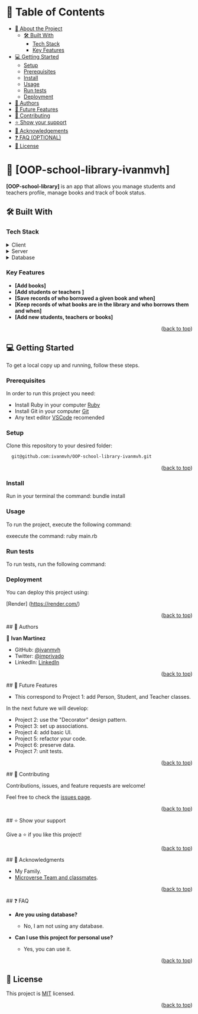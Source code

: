 <a name="readme-top"></a>

# 📗 Table of Contents

- [📖 About the Project](#about-project)
  - [🛠 Built With](#built-with)
    - [Tech Stack](#tech-stack)
    - [Key Features](#key-features)
- [💻 Getting Started](#getting-started)
  - [Setup](#setup)
  - [Prerequisites](#prerequisites)
  - [Install](#install)
  - [Usage](#usage)
  - [Run tests](#run-tests)
  - [Deployment](#triangular_flag_on_post-deployment)
- [👥 Authors](#authors)
- [🔭 Future Features](#future-features)
- [🤝 Contributing](#contributing)
- [⭐️ Show your support](#support)
- [🙏 Acknowledgements](#acknowledgements)
- [❓ FAQ (OPTIONAL)](#faq)
- [📝 License](#license)

<!-- PROJECT DESCRIPTION -->

# 📖 [OOP-school-library-ivanmvh] <a name="about-project"></a>

**[OOP-school-library]** is an app that allows you manage students and teachers profile, manage books and track of book status.

## 🛠 Built With <a name="built-with"></a>

### Tech Stack <a name="tech-stack"></a>

<details>
  <summary>Client</summary>
  <ul>
    <li><a href="https://www.ruby-lang.org/en/">Ruby</a></li>
  </ul>
</details>

<details>
  <summary>Server</summary>
  <ul>
    <li><a href="#">na</a></li>
  </ul>
</details>

<details>
<summary>Database</summary>
  <ul>
    <li><a href="#">na</a></li>
  </ul>
</details>

<!-- Features -->

### Key Features <a name="key-features"></a>

- **[Add books]**
- **[Add students or teachers ]**
- **[Save records of who borrowed a given book and when]**
- **[Keep records of what books are in the library and who borrows them and when]**
- **[Add new students, teachers or books]**

<p align="right">(<a href="#readme-top">back to top</a>)</p>

## 💻 Getting Started <a name="getting-started"></a>

To get a local copy up and running, follow these steps.

### Prerequisites

In order to run this project you need:
- Install Ruby in your computer [Ruby](https://www.ruby-lang.org/en/documentation/installation/)
- Install Git in your computer [Git](https://git-scm.com/downloads)
- Any text editor [VSCode](https://code.visualstudio.com/download) recomended

### Setup

Clone this repository to your desired folder:

```bash
  git@github.com:ivanmvh/OOP-school-library-ivanmvh.git
```
<p align="right">(<a href="#readme-top">back to top</a>)</p>

### Install

Run in your terminal the command: bundle install

### Usage

To run the project, execute the following command:

exeecute the command: ruby main.rb

### Run tests

To run tests, run the following command: 

### Deployment

You can deploy this project using:

[Render] (https://render.com/)

<p align="right">(<a href="#readme-top">back to top</a>)</p>
## 👥 Authors <a name="authors"></a>

👤 **Ivan Martinez**

- GitHub: [@ivanmvh](https://github.com/ivanmvh)
- Twitter: [@imprivado](https://twitter.com/imprivado)
- LinkedIn: [LinkedIn](https://www.linkedin.com/in/ivan-martinez-von-halle/)

<p align="right">(<a href="#readme-top">back to top</a>)</p>
## 🔭 Future Features <a name="future-features"></a>

- This correspond to Project 1: add Person, Student, and Teacher classes.

In the next future we will develop:

- Project 2: use the "Decorator" design pattern.
- Project 3: set up associations.
- Project 4: add basic UI.
- Project 5: refactor your code.
- Project 6: preserve data.
- Project 7: unit tests.

<p align="right">(<a href="#readme-top">back to top</a>)</p>
## 🤝 Contributing <a name="contributing"></a>

Contributions, issues, and feature requests are welcome!

Feel free to check the [issues page](https://github.com/ivanmvh/OOP-school-library-ivanmvh/issues).

<p align="right">(<a href="#readme-top">back to top</a>)</p>
<!-- SUPPORT -->
## ⭐️ Show your support <a name="support"></a>

Give a ⭐️ if you like this project!

<p align="right">(<a href="#readme-top">back to top</a>)</p>
<!-- ACKNOWLEDGEMENTS -->
## 🙏 Acknowledgments <a name="acknowledgements"></a>

- My Family.
- [Microverse Team and classmates](https://www.microverse.org/).

<p align="right">(<a href="#readme-top">back to top</a>)</p>
<!-- FAQ (optional) -->
## ❓ FAQ <a name="faq"></a>

- **Are you using database?**

  - No, I am not using any database.

- **Can I use this project for personal use?**

  - Yes, you can use it.

<p align="right">(<a href="#readme-top">back to top</a>)</p>

## 📝 License <a name="license"></a>

This project is [MIT](./MIT.md) licensed.

<p align="right">(<a href="#readme-top">back to top</a>)</p>
